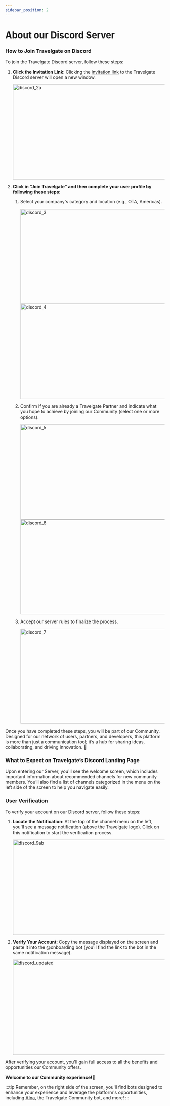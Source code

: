 ```yaml
---
sidebar_position: 2
---
```


# About our Discord Server

### How to Join Travelgate on Discord

To join the Travelgate Discord server, follow these steps:
1. **Click the Invitation Link**: Clicking the [invitation link](https://discord.com/invite/travelgate) to the Travelgate Discord server will open a new window.

    <img src="https://storage.travelgate.com/kbase/discord_2a.jpg" alt="discord_2a" width="500" height="300"/>

2. **Click in "Join Travelgate" and then complete your user profile by following these steps:**
   1. Select your company's category and location (e.g., OTA, Americas).

        <img src="https://storage.travelgate.com/kbase/discord_3.jpg" alt="discord_3" width="500" height="300"/>
        
        <img src="https://storage.travelgate.com/kbase/discord_4.jpg" alt="discord_4" width="500" height="300"/>

   2. Confirm if you are already a Travelgate Partner and indicate what you hope to achieve by joining our Community (select one or more options).

        <img src="https://storage.travelgate.com/kbase/discord_5.jpg" alt="discord_5" width="500" height="300"/>
        
        <img src="https://storage.travelgate.com/kbase/discord_6.jpg" alt="discord_6" width="500" height="300"/>

   3. Accept our server rules to finalize the process.

        <img src="https://storage.travelgate.com/kbase/discord_7.jpg" alt="discord_7" width="500" height="300"/>


Once you have completed these steps, you will be part of our Community. Designed for our network of users, partners, and developers, this platform is more than just a communication tool; it’s a hub for sharing ideas, collaborating, and driving innovation. 🚀

### What to Expect on Travelgate’s Discord Landing Page
Upon entering our Server, you'll see the welcome screen, which includes important information about recommended channels for new community members. You’ll also find a list of channels categorized in the menu on the left side of the screen to help you navigate easily.


### User Verification
To verify your account on our Discord server, follow these steps:
1. **Locate the Notification**: At the top of the channel menu on the left, you'll see a message notification (above the Travelgate logo). Click on this notification to start the verification process.

    <img src="https://storage.travelgate.com/kbase/discord_9ab.jpg" alt="discord_9ab" width="500" height="300"/>

2. **Verify Your Account**: Copy the message displayed on the screen and paste it into the @onboarding bot (you'll find the link to the bot in the same notification message).

    <img src="https://storage.travelgate.com/kbase/discord_updated.jpg" alt="discord_updated" width="500" height="300"/>

After verifying your account, you'll gain full access to all the benefits and opportunities our Community offers.  

**Welcome to our Community experience!🚀**

:::tip
Remember, on the right side of the screen, you'll find bots designed to enhance your experience and leverage the platform's opportunities, including [AIna](/kb/getting-started-with-travelgate/about-our-support/aina), the Travelgate Community bot, and more!
:::